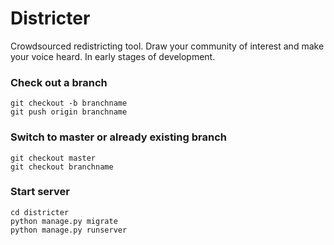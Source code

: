 # Districter
Crowdsourced redistricting tool. Draw your community of interest and make your voice heard. In early stages of development.

### Check out a branch
```
git checkout -b branchname
git push origin branchname
```

### Switch to master or already existing branch
```
git checkout master
git checkout branchname
```

### Start server
```
cd districter
python manage.py migrate
python manage.py runserver
```

